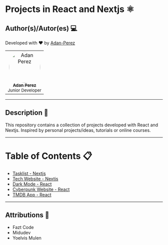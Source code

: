 # Projects in React and Nextjs ⚛️

## Author(s)/Autor(es) 💻

Developed with ❤ by [Adan-Perez](https://github.com/Adan-Perez)

<table>
  <tbody>
    <tr> 
      <td align="center" valign="top" width="100%">
        <a href="https://github.com/Adan-Perez">
          <img src="https://avatars.githubusercontent.com/u/91911634?v=4" width="100px;" alt="Adan Perez" style="border-radius: 50%;"/>
          <br />
          <sub><b>Adan Perez</b></sub>
        </a>
        <br />
        <sub> Junior Developer </sub> 
      </td>
    </tr> 
  </tbody> 
</table>

---

## Description 📝

This repository contains a collection of projects developed with React and Nextjs. Inspired by personal projects/ideas, tutorials or online courses.

---

# Table of Contents 📋

- [Tasklist - Nextjs](https://github.com/Adan-Perez/Tasklist-Nextjs)
- [Tech Website - Nextjs](https://github.com/Adan-Perez/Tech-Website)
- [Dark Mode - React](https://github.com/Adan-Perez/Dark-Mode-React-Tailwindcss)
- [Cyberpunk Website - React](https://github.com/Adan-Perez/Cyberpunk-Website-React)
- [TMDB App - React](https://github.com/Adan-Perez/React-App-TMDB)

---

## Attributions 🌟

- Fazt Code
- Midudev
- Yoelvis Mulen
